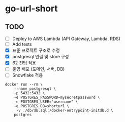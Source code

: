 # go-url-short

## TODO
- [ ] Deploy to AWS Lambda (API Gateway, Lambda, RDS)
- [ ] Add tests
- [x] 표준 프로젝트 구조로 수정
- [x] postgresql 연결 및 store 구성
- [x] 62 진법 적용 
- [ ] 운영 배포 (도메인, 서버, DB)
- [ ] Snowflake 적용

```shell
docker run --rm \
    --name postgresql \
    -p 5432:5432 \
    -e POSTGRES_PASSWORD=mysecretpassword \
    -e POSTGRES_USER="username" \
    -e POSTGRES_DB=shorturl \
     -v ./db/db.sql:/docker-entrypoint-initdb.d \
    postgres
```
